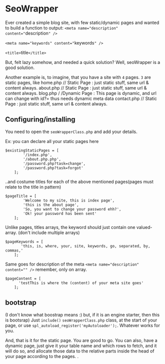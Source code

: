 SeoWrapper
===========================

Ever created a simple blog site, with few static/dynamic pages and wanted to build a function to output:
`<meta name="description" content="`description`" />`

`<meta name="keywords" content="`keywords`" />`

`<title>`title`</title>`
	
But, felt lazy somehow, and needed a quick solution? Well, seoWrapper is a good solution. 


Another example is, to imagine, that you have a site with `4` pages. `3` are static pages, like 
        home.php // Static Page : just static stuff, same url & content always. 
        about.php // Static Page : just static stuff, same url & content always. 
        blog.php / /Dynamic Page : This page is dynamic, and url can change with id?= thus needs dynamic meta data
        contact.php // Static Page : just static stuff, same url & content always. 
        

## Configuring/installing

You need to open the `seoWrapperClass.php` and add your details. 

Ex:  you can declare all your static pages here

    $existingStaticPages = [
            '/index.php',
            '/about.php.php',
            '/password.php?task=change',
            '/password.php?task=forgot'
        ];
		 


..and costume titles for each of the above mentioned pages(pages must relate to the title in pattern)

    $pageTitle = [
            'Welcome to my site, this is index page',
            'this is the about page',
            'So, you want to change your password ehh?',
            'Ok! your password has been sent'
        ];



Unlike pages, titles arrays, the keyword should just contain one valued-array. (don't include multiple arrays)

    $pageKeywords = [
           'this, is, where, your, site, keywords, go, separated, by, commas,'
        ];


Same goes for description of the meta `<meta name="description" content="" />` remember, only on array.

    $pageContent = [
          'testThis is where the (content) of your meta site goes'
        ];



## bootstrap  
(I don't know what boostrap means :) but, if it is an engine starter, then this is bootsrap)
Just `include()` `seoWrapperClass.php` class, at the start of your page, or use `spl_autoload_register('myAutoloader');`. Whatever works for you. 




And, that is it for the static page. You are good to go. You can also, have a dynamic page, just give  it your table name and which rows to fetch, and it will do so, and allocate those data to the relative parts inside the head of your page according to the pages. .




